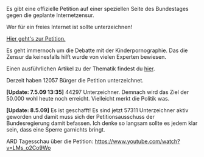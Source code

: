<!--
.. title: Petition gegen Internet-Zensur in Deutschland
.. slug: 807-petition-gegen-internet-zensur-in-deutschland
.. date: 2009-05-04 22:21:10
.. tags: Politik,Zensur,Internet,Politik
.. description: 
.. type: text
-->

Es gibt eine offizielle Petition auf einer speziellen Seite des Bundestages gegen die geplante Internetzensur.
<!-- TEASER_END -->

Wer für ein freies Internet ist sollte unterzeichnen!

[Hier geht's zur Petition.](https://epetitionen.bundestag.de/index.php?action=petition;sa=details;petition=3860)

Es geht immernoch um die Debatte mit der Kinderpornographie.
Das die Zensur da keinesfalls hilft wurde von vielen Experten bewiesen.

Einen ausführlichen Artikel zu der Thematik findest du [hier](/blog/783-internetzensur-in-deutschland-ab-dem-17409/).

Derzeit haben 12057 Bürger die Petition unterzeichnet.

**[Update: 7.5.09 13:35]**
44297 Unterzeichner.
Demnach wird das Ziel der 50.000 wohl heute noch erreicht.
Vielleicht merkt die Politik was.

**[Update: 8.5.09]**
Es ist geschafft!
Es sind jetzt 57311 Unterzeichner aktiv geworden und damit muss sich der Petitionsausschuss der Bundesregierung damit befassen.
Ich denke so langsam sollte es jedem klar sein, dass eine Sperre garnichts bringt.

ARD Tagesschau über die Petition: https://www.youtube.com/watch?v=LMs_o2Co9Wo
